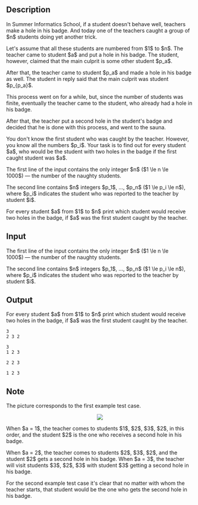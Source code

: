 ## Description

<div><p>In Summer Informatics School, if a student doesn't behave well, teachers make a hole in his badge. And today one of the teachers caught a group of $n$ students doing yet another trick. </p><p>Let's assume that all these students are numbered from $1$ to $n$. The teacher came to student $a$ and put a hole in his badge. The student, however, claimed that the main culprit is some other student $p_a$.</p><p>After that, the teacher came to student $p_a$ and made a hole in his badge as well. The student in reply said that the main culprit was student $p_{p_a}$.</p><p>This process went on for a while, but, since the number of students was finite, eventually the teacher came to the student, who already had a hole in his badge.</p><p>After that, the teacher put a second hole in the student's badge and decided that he is done with this process, and went to the sauna.</p><p>You don't know the first student who was caught by the teacher. However, you know all the numbers $p_i$. Your task is to find out for every student $a$, who would be the student with two holes in the badge if the first caught student was $a$.</p></div><div class="input-specification"><p>The first line of the input contains the only integer $n$ ($1 \le n \le 1000$)&nbsp;— the number of the naughty students.</p><p>The second line contains $n$ integers $p_1$, ..., $p_n$ ($1 \le p_i \le n$), where $p_i$ indicates the student who was reported to the teacher by student $i$.</p></div><div class="output-specification"><p>For every student $a$ from $1$ to $n$ print which student would receive two holes in the badge, if $a$ was the first student caught by the teacher.</p></div>

## Input

<p>The first line of the input contains the only integer $n$ ($1 \le n \le 1000$)&nbsp;— the number of the naughty students.</p><p>The second line contains $n$ integers $p_1$, ..., $p_n$ ($1 \le p_i \le n$), where $p_i$ indicates the student who was reported to the teacher by student $i$.</p>

## Output

<p>For every student $a$ from $1$ to $n$ print which student would receive two holes in the badge, if $a$ was the first student caught by the teacher.</p>





```input1
3
2 3 2

```




```input2
3
1 2 3

```




```output1
2 2 3 

```




```output2
1 2 3 

```



## Note

<p>The picture corresponds to the first example test case.</p><center> <img class="tex-graphics" src="file://AcvyAzma.png" style="max-width: 100.0%;max-height: 100.0%;"> </center><p>When $a = 1$, the teacher comes to students $1$, $2$, $3$, $2$, in this order, and the student $2$ is the one who receives a second hole in his badge.</p><p>When $a = 2$, the teacher comes to students $2$, $3$, $2$, and the student $2$ gets a second hole in his badge. When $a = 3$, the teacher will visit students $3$, $2$, $3$ with student $3$ getting a second hole in his badge.</p><p>For the second example test case it's clear that no matter with whom the teacher starts, that student would be the one who gets the second hole in his badge.</p>
